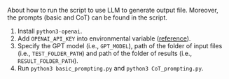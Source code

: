About how to run the script to use LLM to generate output file. Moreover, the prompts (basic and CoT) can be found in the script.

1. Install `python3-openai`.
2. Add `OPENAI_API_KEY` into environmental variable ([reference](https://platform.openai.com/docs/api-reference/introduction)).
3. Specify the GPT model (i.e., `GPT_MODEL`), path of the folder of input files (i.e., `TEST_FOLDER_PATH`) and path of the folder of results (i.e., `RESULT_FOLDER_PATH`).
4. Run `python3 basic_prompting.py` and `python3 CoT_prompting.py`.